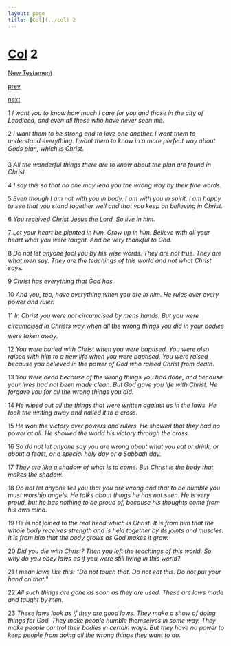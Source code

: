 ```yaml
---
layout: page
title: [Col](../col) 2
---
```


# [Col](../col) 2

[New Testament](/new-testament)


[prev](col-1.html)


[next](col-3.html)

1 _I want you to know how much I care for you and those in the city of Laodicea, and even all those who have never seen me._

2 _I want them to be strong and to love one another. I want them to understand everything. I want them to know in a more perfect way about Gods plan, which is Christ._

3 _All the wonderful things there are to know about the plan are found in Christ._

4 _I say this so that no one may lead you the wrong way by their fine words._

5 _Even though I am not with you in body, I am with you in spirit. I am happy to see that you stand together well and that you keep on believing in Christ._

6 _You received Christ Jesus the Lord. So live in him._

7 _Let your heart be planted in him. Grow up in him. Believe with all your heart what you were taught. And be very thankful to God._

8 _Do not let anyone fool you by his wise words. They are not true. They are what men say. They are the teachings of this world and not what Christ says._

9 _Christ has everything that God has._

10 _And you, too, have everything when you are in him. He rules over every power and ruler._

11 _In Christ you were not circumcised by mens hands. But you were circumcised in Christs way when all the wrong things you did in your bodies were taken away._

12 _You were buried with Christ when you were baptised. You were also raised with him to a new life when you were baptised. You were raised because you believed in the power of God who raised Christ from death._

13 _You were dead because of the wrong things you had done, and because your lives had not been made clean. But God gave you life with Christ. He forgave you for all the wrong things you did._

14 _He wiped out all the things that were written against us in the laws. He took the writing away and nailed it to a cross._

15 _He won the victory over powers and rulers. He showed that they had no power at all. He showed the world his victory through the cross._

16 _So do not let anyone say you are wrong about what you eat or drink, or about a feast, or a special holy day or a Sabbath day._

17 _They are like a shadow of what is to come. But Christ is the body that makes the shadow._

18 _Do not let anyone tell you that you are wrong and that to be humble you must worship angels. He talks about things he has not seen. He is very proud, but he has nothing to be proud of, because his thoughts come from his own mind._

19 _He is not joined to the real head which is Christ. It is from him that the whole body receives strength and is held together by its joints and muscles. It is from him that the body grows as God makes it grow._

20 _Did you die with Christ? Then you left the teachings of this world. So why do you obey laws as if you were still living in this world?_

21 _I mean laws like this: "Do not touch that. Do not eat this. Do not put your hand on that."_

22 _All such things are gone as soon as they are used. These are laws made and taught by men._

23 _These laws look as if they are good laws. They make a show of doing things for God.  They make people humble themselves in some way. They make people control their bodies in certain ways. But they have no power to keep people from doing all the wrong things they want to do._

